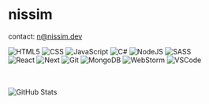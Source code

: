 # nissim

contact: n@nissim.dev

![HTML5](https://img.shields.io/badge/-HTML5-black?style=flat-square&logo=html5&logoColor=ffffff)
![CSS](https://img.shields.io/badge/-CSS-black?style=flat-square&logo=css3&logoColor=ffffff)
![JavaScript](https://img.shields.io/badge/-JavaScript-black?style=flat-square&logo=javascript&logoColor=ffffff)
![C#](https://img.shields.io/badge/CSharp-black?style=flat-square&logo=csharp&logoColor=ffffff)
![NodeJS](https://img.shields.io/badge/-Node.js-black?style=flat-square&logo=node.js&logoColor=ffffff)
![SASS](https://img.shields.io/badge/-SASS-black?style=flat-square&logo=sass&logoColor=ffffff)
<br />
![React](https://img.shields.io/badge/-React-black?style=flat-square&logo=react&logoColor=ffffff)
![Next](https://img.shields.io/badge/-Next-black?style=flat-square&logo=nextdotjs&logoColor=ffffff)
![Git](https://img.shields.io/badge/-Git-black?style=flat-square&logo=git&logoColor=ffffff)
![MongoDB](https://img.shields.io/badge/-MongoDB-black?style=flat-square&logo=mongodb&logoColor=ffffff)
![WebStorm](https://img.shields.io/badge/-WebStorm-black?style=flat-square&logo=webstorm&logoColor=ffffff)
![VSCode](https://img.shields.io/badge/-VSCode-black?style=flat-square&logo=visualstudiocode&logoColor=ffffff)

<br />
<br />

<img align="center" alt="GitHub Stats" src="https://github-readme-stats.vercel.app/api?username=niss1m&show_icons=true&hide_border=true&count_private=true&hide=stars&theme=dark" />

